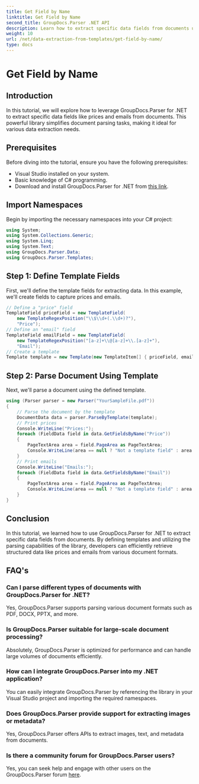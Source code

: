 ```yaml
---
title: Get Field by Name
linktitle: Get Field by Name
second_title: GroupDocs.Parser .NET API
description: Learn how to extract specific data fields from documents using GroupDocs.Parser for .NET. Step-by-step guide with code examples.
weight: 10
url: /net/data-extraction-from-templates/get-field-by-name/
type: docs
---
```

# Get Field by Name

## Introduction
In this tutorial, we will explore how to leverage GroupDocs.Parser for .NET to extract specific data fields like prices and emails from documents. This powerful library simplifies document parsing tasks, making it ideal for various data extraction needs.
## Prerequisites
Before diving into the tutorial, ensure you have the following prerequisites:
- Visual Studio installed on your system.
- Basic knowledge of C# programming.
- Download and install GroupDocs.Parser for .NET from [this link](https://releases.groupdocs.com/parser/net/).

## Import Namespaces
Begin by importing the necessary namespaces into your C# project:
```csharp
using System;
using System.Collections.Generic;
using System.Linq;
using System.Text;
using GroupDocs.Parser.Data;
using GroupDocs.Parser.Templates;
```
## Step 1: Define Template Fields
First, we'll define the template fields for extracting data. In this example, we'll create fields to capture prices and emails.
```csharp
// Define a "price" field
TemplateField priceField = new TemplateField(
    new TemplateRegexPosition("\\$\\d+(.\\d+)?"),
    "Price");
// Define an "email" field
TemplateField emailField = new TemplateField(
    new TemplateRegexPosition("[a-z]+\\@[a-z]+\\.[a-z]+"),
    "Email");
// Create a template
Template template = new Template(new TemplateItem[] { priceField, emailField });
```
## Step 2: Parse Document Using Template
Next, we'll parse a document using the defined template.
```csharp
using (Parser parser = new Parser("YourSampleFile.pdf"))
{
    // Parse the document by the template
    DocumentData data = parser.ParseByTemplate(template);
    // Print prices
    Console.WriteLine("Prices:");
    foreach (FieldData field in data.GetFieldsByName("Price"))
    {
        PageTextArea area = field.PageArea as PageTextArea;
        Console.WriteLine(area == null ? "Not a template field" : area.Text);
    }
    // Print emails
    Console.WriteLine("Emails:");
    foreach (FieldData field in data.GetFieldsByName("Email"))
    {
        PageTextArea area = field.PageArea as PageTextArea;
        Console.WriteLine(area == null ? "Not a template field" : area.Text);
    }
}
```

## Conclusion
In this tutorial, we learned how to use GroupDocs.Parser for .NET to extract specific data fields from documents. By defining templates and utilizing the parsing capabilities of the library, developers can efficiently retrieve structured data like prices and emails from various document formats.

## FAQ's
### Can I parse different types of documents with GroupDocs.Parser for .NET?
Yes, GroupDocs.Parser supports parsing various document formats such as PDF, DOCX, PPTX, and more.
### Is GroupDocs.Parser suitable for large-scale document processing?
Absolutely, GroupDocs.Parser is optimized for performance and can handle large volumes of documents efficiently.
### How can I integrate GroupDocs.Parser into my .NET application?
You can easily integrate GroupDocs.Parser by referencing the library in your Visual Studio project and importing the required namespaces.
### Does GroupDocs.Parser provide support for extracting images or metadata?
Yes, GroupDocs.Parser offers APIs to extract images, text, and metadata from documents.
### Is there a community forum for GroupDocs.Parser users?
Yes, you can seek help and engage with other users on the GroupDocs.Parser forum [here](https://forum.groupdocs.com/c/parser/17).
